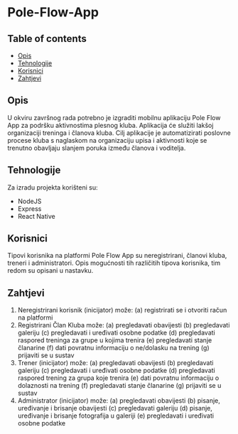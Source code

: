 # Pole-Flow-App

## Table of contents
* [Opis](#opis)
* [Tehnologije](#tehnologije)
* [Korisnici](#korisnici)
* [Zahtjevi](#zahtjevi)


## Opis
U okviru završnog rada potrebno je izgraditi mobilnu aplikaciju Pole Flow App za
podršku aktivnostima plesnog kluba. Aplikacija će služiti lakšoj organizaciji treninga
i članova kluba. Cilj aplikacije je automatizirati poslovne procese kluba s
naglaskom na organizaciju upisa i aktivnosti koje se trenutno obavljaju slanjem poruka
između članova i voditelja.
	
## Tehnologije
Za izradu projekta korišteni su:
* NodeJS
* Express
* React Native

## Korisnici
Tipovi korisnika na platformi Pole Flow App su neregistrirani, članovi kluba, treneri
i administratori. Opis mogućnosti tih različitih tipova korisnika, tim redom su
opisani u nastavku.
	
## Zahtjevi
1. Neregistrirani korisnik (inicijator) može:
	(a) registrirati se i otvoriti račun na platformi
2. Registrirani Član Kluba može:
	(a) pregledavati obavijesti
	(b) pregledavati galeriju
	(c) pregledavati i uređivati osobne podatke
	(d) pregledavati raspored treninga za grupe u kojima trenira
	(e) pregledavati stanje članarine
	(f) dati povratnu informaciju o ne/dolasku na trening
	(g) prijaviti se u sustav
3. Trener (inicijator) može:
	(a) pregledavati obavijesti
	(b) pregledavati galeriju
	(c) pregledavati i uređivati osobne podatke
	(d) pregledavati raspored trening za grupa koje trenira
	(e) dati povratnu informaciju o dolaznosti na trening
	(f) pregledavati stanje članarine
	(g) prijaviti se u sustav
4. Administrator (inicijator) može:
	(a) pregledavati obavijesti
	(b) pisanje, uređivanje i brisanje obavijesti
	(c) pregledavati galeriju
	(d) pisanje, uređivanje i brisanje fotografija u galeriji
	(e) pregledavati i uređivati osobne podatke

